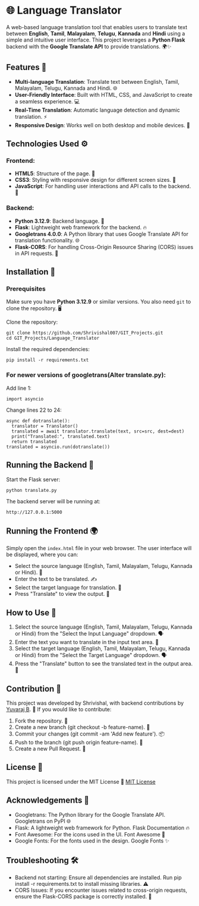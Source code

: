 # 🌐 Language Translator

A web-based language translation tool that enables users to translate text between **English**, **Tamil**,  **Malayalam**, **Telugu**, **Kannada** and **Hindi** using a simple and intuitive user interface. This project leverages a **Python Flask** backend with the **Google Translate API** to provide translations. 🌍✨

## Features 🔑

- **Multi-language Translation**: Translate text between English, Tamil, Malayalam, Telugu, Kannada and Hindi. 🌐
- **User-Friendly Interface**: Built with HTML, CSS, and JavaScript to create a seamless experience. 💻
- **Real-Time Translation**: Automatic language detection and dynamic translation. ⚡
- **Responsive Design**: Works well on both desktop and mobile devices. 📱

## Technologies Used ⚙️

### Frontend:
- **HTML5**: Structure of the page. 📑
- **CSS3**: Styling with responsive design for different screen sizes. 🎨
- **JavaScript**: For handling user interactions and API calls to the backend. 📡

### Backend:
- **Python 3.12.9**: Backend language. 🐍
- **Flask**: Lightweight web framework for the backend. 🔥
- **Googletrans 4.0.0**: A Python library that uses Google Translate API for translation functionality. 🌐
- **Flask-CORS**: For handling Cross-Origin Resource Sharing (CORS) issues in API requests. 🔄

## Installation 💾

### Prerequisites
Make sure you have **Python 3.12.9** or similar versions. You also need `git` to clone the repository. 🖥️

Clone the repository:
```
git clone https://github.com/Shrivishal007/GIT_Projects.git
cd GIT_Projects/Language_Translator
```

Install the required dependencies:
```
pip install -r requirements.txt
```
### For newer versions of googletrans(Alter translate.py):
Add line 1:
```
import asyncio
```
Change lines 22 to 24:
```
async def dotranslate():
  translator = Translator()
  translated = await translator.translate(text, src=src, dest=dest)
  print("Translated:", translated.text)
  return translated
translated = asyncio.run(dotranslate())
```

## Running the Backend 🚀

Start the Flask server:
```
python translate.py
```

The backend server will be running at:
```
http://127.0.0.1:5000
```

## Running the Frontend 🌍

Simply open the `index.html` file in your web browser. The user interface will be displayed, where you can:
- Select the source language (English, Tamil, Malayalam, Telugu, Kannada or Hindi). 🔄
- Enter the text to be translated. ✍️
- Select the target language for translation. 🔄
- Press "Translate" to view the output. 🚀

## How to Use 📖

1. Select the source language (English, Tamil, Malayalam, Telugu, Kannada or Hindi) from the "Select the Input Language" dropdown. 🗣️
2. Enter the text you want to translate in the input text area. 📝
3. Select the target language (English, Tamil, Malayalam, Telugu, Kannada or Hindi) from the "Select the Target Language" dropdown. 🗣️
4. Press the "Translate" button to see the translated text in the output area. 🔄

## Contribution 🤝

This project was developed by Shrivishal, with backend contributions by [Yuvaraj B](https://github.com/yuvii-b). 🙌
If you would like to contribute:
1. Fork the repository. 🍴
2. Create a new branch (git checkout -b feature-name). 🌱
3. Commit your changes (git commit -am 'Add new feature'). 📦
4. Push to the branch (git push origin feature-name). 🚀
5. Create a new Pull Request. 🔄

## License 📜

This project is licensed under the MIT License 📜
[MIT License](LICENSE)

## Acknowledgements 🙏

- Googletrans: The Python library for the Google Translate API. Googletrans on PyPI 🌐
- Flask: A lightweight web framework for Python. Flask Documentation 🔥
- Font Awesome: For the icons used in the UI. Font Awesome 🎨
- Google Fonts: For the fonts used in the design. Google Fonts ✨

## Troubleshooting 🛠️

- Backend not starting: Ensure all dependencies are installed. Run pip install -r requirements.txt to install missing libraries. ⚠️
- CORS Issues: If you encounter issues related to cross-origin requests, ensure the Flask-CORS package is correctly installed. 🔄
